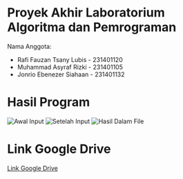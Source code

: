 # Proyek Akhir Laboratorium Algoritma dan Pemrograman
Nama Anggota:
* Rafi Fauzan Tsany Lubis - 231401120
* Muhammad Asyraf Rizki - 231401105
* Jonrio Ebenezer Siahaan - 231401132

# Hasil Program
![Awal Input](https://github.com/LarrYdaSnaiL/AP6-ProyekAkhir/assets/82787728/e56a6b68-4f2b-4c0e-8c2f-cdd0c2505724)
![Setelah Input](https://github.com/LarrYdaSnaiL/AP6-ProyekAkhir/assets/82787728/b0b37de8-cdbb-461b-a644-14681d12c920)
![Hasil Dalam File](https://github.com/LarrYdaSnaiL/AP6-ProyekAkhir/assets/82787728/2f968068-5ac3-473a-b7a8-e20512ac2b5c)

# Link Google Drive
<a href="https://drive.google.com/drive/folders/1YhH5m7dZ0aD-U77n1vt4MUsg9wd-a90C?usp=drive_link" target="_blank">Link Google Drive</a>
